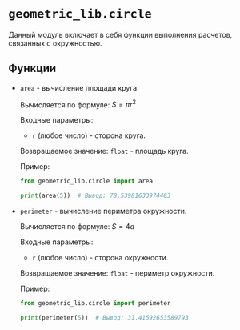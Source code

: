# `geometric_lib.circle`

Данный модуль включает в себя функции выполнения расчетов, связанных с
окружностью.

## Функции

- `area` - вычисление площади круга.

  Вычисляется по формуле: $S = \pi r^2$

  Входные параметры:
    - `r` (любое число) - сторона круга.

  Возвращаемое значение: `float` - площадь круга.

  Пример:

  ```py
  from geometric_lib.circle import area

  print(area(5))  # Вывод: 78.53981633974483
  ```

- `perimeter` - вычисление периметра окружности.

  Вычисляется по формуле: $S = 4a$

  Входные параметры:
    - `r` (любое число) - сторона окружности.

  Возвращаемое значение: `float` - периметр окружности.

  Пример:

  ```py
  from geometric_lib.circle import perimeter

  print(perimeter(5))  # Вывод: 31.41592653589793
  ```

